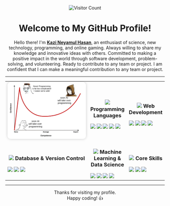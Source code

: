 <div align="center">
  
  ![Visitor Count](https://profile-counter.glitch.me/neyamul-hasan14/count.svg)
  
# Welcome to My GitHub Profile!  

Hello there! I'm **[Kazi Neyamul Hasan](https://neyamul-hasan14.github.io/Neyamul-Hasan-Portfolio/)**, an enthusiast of science, new technology, programming, and online gaming. Always willing to share my knowledge and innovative ideas with others. Committed to making a positive impact in the world through software development, problem-solving, and volunteering. Ready to contribute to any team or project. I am confident that I can make a meaningful contribution to any team or project. 

---

<table align="center">
  <tr>
    <td width="300" align="center">
      <img src="IMG/nnr.jpg" alt="GitHub Stats" width="300" style="border-radius: 10px; box-shadow: 0 0 10px rgba(0,0,0,0.2);"/>
    </td>
    <td align="center">
      <h3>
        <img src="https://media2.giphy.com/media/QssGEmpkyEOhBCb7e1/giphy.gif?cid=ecf05e47a0n3gi1bfqntqmob8g9aid1oyj2wr3ds3mg700bl&rid=giphy.gif" width="20">
        Programming Languages
      </h3>
      <div align="left">
        <img src="https://img.shields.io/badge/Python-3776AB?style=for-the-badge&logo=python&logoColor=white">
        <img src="https://img.shields.io/badge/C%2B%2B-00599C?style=for-the-badge&logo=c%2B%2B&logoColor=white">
        <img src="https://img.shields.io/badge/Java-ED8B00?style=for-the-badge&logo=java&logoColor=white">
        <img src="https://img.shields.io/badge/JavaScript-F7DF1E?style=for-the-badge&logo=javascript&logoColor=black">
        <img src="https://img.shields.io/badge/PHP-777BB4?style=for-the-badge&logo=php&logoColor=white">
      </div>
    </td>
    <td align="center">
      <h3>
        <img src="https://media.giphy.com/media/iY8CRBdQXODJSCERIr/giphy.gif" width="20">
        Web Development
      </h3>
      <div align="left">
        <img src="https://img.shields.io/badge/HTML5-E34F26?style=for-the-badge&logo=html5&logoColor=white">
        <img src="https://img.shields.io/badge/CSS3-1572B6?style=for-the-badge&logo=css3&logoColor=white">
        <img src="https://img.shields.io/badge/React-20232A?style=for-the-badge&logo=react&logoColor=61DAFB">
        <img src="https://img.shields.io/badge/Flask-000000?style=for-the-badge&logo=flask&logoColor=white">
      </div>
    </td>
  </tr>
  <tr>
    <td align="center">
      <h3>
        <img src="https://media.giphy.com/media/j2pOGeGYKe2xCCKwfi/giphy.gif" width="20">
        Database & Version Control
      </h3>
      <div align="left">
        <img src="https://img.shields.io/badge/MySQL-00000F?style=for-the-badge&logo=mysql&logoColor=white">
        <img src="https://img.shields.io/badge/Git-F05032?style=for-the-badge&logo=git&logoColor=white">
        <img src="https://img.shields.io/badge/GitHub-100000?style=for-the-badge&logo=github&logoColor=white">
      </div>
    </td>
    <td align="center">
      <h3>
        <img src="https://media.giphy.com/media/WUlplcMpOCEmTGBtBW/giphy.gif" width="20">
        Machine Learning & Data Science
      </h3>
      <div align="left">
        <img src="https://img.shields.io/badge/TensorFlow-FF6F00?style=for-the-badge&logo=tensorflow&logoColor=white">
        <img src="https://img.shields.io/badge/PyTorch-EE4C2C?style=for-the-badge&logo=pytorch&logoColor=white">
        <img src="https://img.shields.io/badge/NumPy-013243?style=for-the-badge&logo=numpy&logoColor=white">
        <img src="https://img.shields.io/badge/scikit--learn-F7931E?style=for-the-badge&logo=scikit-learn&logoColor=white">
      </div>
    </td>
    <td align="center">
      <h3>
        <img src="https://media.giphy.com/media/gH3LO09IOiZIqePwv9/giphy.gif" width="20">
        Core Skills
      </h3>
      <div align="left">
        <img src="https://img.shields.io/badge/OOP-FF6F00?style=for-the-badge&logo=checkmarx&logoColor=white">
        <img src="https://img.shields.io/badge/DSA-007ACC?style=for-the-badge&logo=data:image/png&logoColor=white">
        <img src="https://img.shields.io/badge/Problem_Solving-FCC624?style=for-the-badge&logo=data:image/png&logoColor=black">
      </div>
    </td>
  </tr>
</table>

---

Thanks for visiting my profile.  
Happy coding! 👍  
